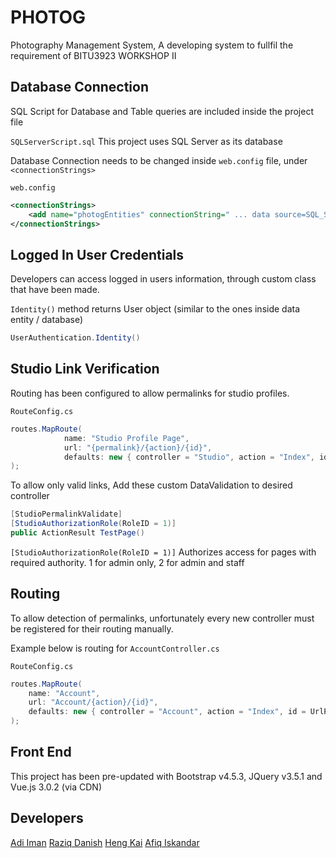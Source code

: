 # PHOTOG
Photography Management System, A developing system to fullfil the requirement of BITU3923 WORKSHOP II

## Database Connection

SQL Script for Database and Table queries are included inside the project file

`SQLServerScript.sql`
This project uses SQL Server as its database

Database Connection needs to be changed inside `web.config` file, under `<connectionStrings>`

`web.config`
```xml
<connectionStrings>
    <add name="photogEntities" connectionString=" ... data source=SQL_SERVER_CONNECTION_STRING_HERE; ...." .../>
</connectionStrings>
```

## Logged In User Credentials
Developers can access logged in users information, through custom class that have been made.

`Identity()` method returns User object (similar to the ones inside data entity / database) 

```csharp
UserAuthentication.Identity()
```

## Studio Link Verification
Routing has been configured to allow permalinks for studio profiles.

`RouteConfig.cs`
```csharp
routes.MapRoute(
            name: "Studio Profile Page",
            url: "{permalink}/{action}/{id}",
            defaults: new { controller = "Studio", action = "Index", id = UrlParameter.Optional }
);
```

To allow only valid links, Add these custom DataValidation to desired controller
```csharp
[StudioPermalinkValidate]
[StudioAuthorizationRole(RoleID = 1)]
public ActionResult TestPage()
```

`[StudioAuthorizationRole(RoleID = 1)]` Authorizes access for pages with required authority. 1 for admin only, 2 for admin and staff

## Routing
To allow detection of permalinks, unfortunately every new controller must be registered for their routing manually.

Example below is routing for `AccountController.cs`

`RouteConfig.cs`
```csharp
routes.MapRoute(
    name: "Account",
    url: "Account/{action}/{id}",
    defaults: new { controller = "Account", action = "Index", id = UrlParameter.Optional }
);
```

## Front End
This project has been pre-updated with Bootstrap v4.5.3, JQuery v3.5.1 and Vue.js 3.0.2 (via CDN)


## Developers
[Adi Iman](https://github.com/adimixx)
[Raziq Danish](https://github.com/ahmdraziq)
[Heng Kai](https://github.com/HengKai5191)
[Afiq Iskandar]()